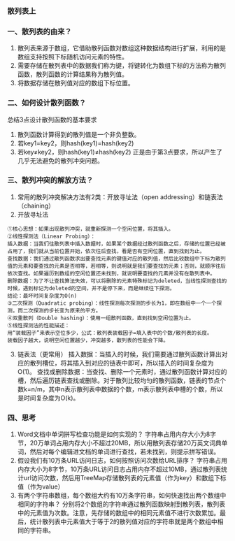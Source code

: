 ### 散列表上

### 一、散列表的由来？
1. 散列表来源于数组，它借助散列函数对数组这种数据结构进行扩展，利用的是数组支持按照下标随机访问元素的特性。
2. 需要存储在散列表中的数据我们称为键，将键转化为数组下标的方法称为散列函数，散列函数的计算结果称为散列值。
3. 将数据存储在散列值对应的数组下标位置。
### 二、如何设计散列函数？
总结3点设计散列函数的基本要求
1. 散列函数计算得到的散列值是一个非负整数。
2. 若key1=key2，则hash(key1)=hash(key2)
3. 若key≠key2，则hash(key1)≠hash(key2)
正是由于第3点要求，所以产生了几乎无法避免的散列冲突问题。
### 三、散列冲突的解放方法？
1. 常用的散列冲突解决方法有2类：开放寻址法（open addressing）和链表法（chaining）
2. 开放寻址法
```
①核心思想：如果出现散列冲突，就重新探测一个空闲位置，将其插入。
②线性探测法（Linear Probing）：
插入数据：当我们往散列表中插入数据时，如果某个数据经过散列函数之后，存储的位置已经被占用了，我们就从当前位置开始，依次往后查找，看是否有空闲位置，直到找到为止。
查找数据：我们通过散列函数求出要查找元素的键值对应的散列值，然后比较数组中下标为散列值的元素和要查找的元素是否相等，若相等，则说明就是我们要查找的元素；否则，就顺序往后依次查找。如果遍历到数组的空闲位置还未找到，就说明要查找的元素并没有在散列表中。
删除数据：为了不让查找算法失效，可以将删除的元素特殊标记为deleted，当线性探测查找的时候，遇到标记为deleted的空间，并不是停下来，而是继续往下探测。
结论：最坏时间复杂度为O(n)
③二次探测（Quadratic probing）：线性探测每次探测的步长为1，即在数组中一个一个探测，而二次探测的步长变为原来的平方。
④双重散列（Double hashing）：使用一组散列函数，直到找到空闲位置为止。
⑤线性探测法的性能描述：
用“装载因子”来表示空位多少，公式：散列表装载因子=填入表中的个数/散列表的长度。
装载因子越大，说明空闲位置越少，冲突越多，散列表的性能会下降。
```
3. 链表法（更常用）
插入数据：当插入的时候，我们需要通过散列函数计算出对应的散列槽位，将其插入到对应的链表中即可，所以插入的时间复杂度为O(1)。
查找或删除数据：当查找、删除一个元素时，通过散列函数计算对应的槽，然后遍历链表查找或删除。对于散列比较均匀的散列函数，链表的节点个数k=n/m，其中n表示散列表中数据的个数，m表示散列表中槽的个数，所以是时间复杂度为O(k)。
### 四、思考
1. Word文档中单词拼写检查功能是如何实现的？
字符串占用内存大小为8字节，20万单词占用内存大小不超过20MB，所以用散列表存储20万英文词典单词，然后对每个编辑进文档的单词进行查找，若未找到，则提示拼写错误。
2. 假设我们有10万条URL访问日志，如何按照访问次数给URL排序？
字符串占用内存大小为8字节，10万条URL访问日志占用内存不超过10MB，通过散列表统计url访问次数，然后用TreeMap存储散列表的元素值（作为key）和数组下标值（作为value）
3. 有两个字符串数组，每个数组大约有10万条字符串，如何快速找出两个数组中相同的字符串？
分别将2个数组的字符串通过散列函数映射到散列表，散列表中的元素值为次数。注意，先存储的数组中的相同元素值不进行次数累加。最后，统计散列表中元素值大于等于2的散列值对应的字符串就是两个数组中相同的字符串。